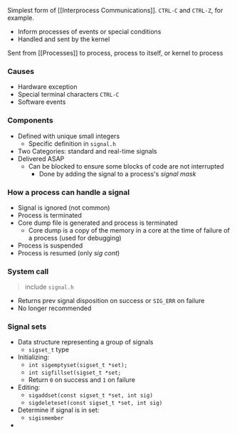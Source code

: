 Simplest form of [[Interprocess Communications]]. `CTRL-C` and `CTRL-Z`, for example.

- Inform processes of events or special conditions
- Handled and sent by the kernel

Sent from [[Processes]] to process, process to itself, or kernel to process

### Causes
- Hardware exception
- Special terminal characters `CTRL-C`
- Software events

### Components
- Defined with unique small integers
	- Specific definition in `signal.h`
- Two Categories: standard and real-time signals
- Delivered ASAP
	- Can be blocked to ensure some blocks of code are not interrupted
		- Done by adding the signal to a process's _signal mask_

### How a process can handle a signal
- Signal is ignored (not common)
- Process is terminated
- Core dump file is generated and process is terminated
	- Core dump is a copy of the memory in a core at the time of failure of a process (used for debugging)
- Process is suspended
- Process is resumed (only _sig cont_)

### System call
> include `signal.h`
- Returns prev signal disposition on success or `SIG_ERR` on failure
- No longer recommended
### Signal sets
- Data structure representing a group of signals
	- `sigset_t` type
- Initializing:
	- `int sigemptyset(sigset_t *set);` 
	- `int sigfillset(sigset_t *set;`
	- Return `0` on success and `1` on failure
- Editing:
	- `sigaddset(const sigset_t *set, int sig)`
	- `sigdeleteset(const sigset_t *set, int sig)`
- Determine if signal is in set:
	- `sigismember`
- 